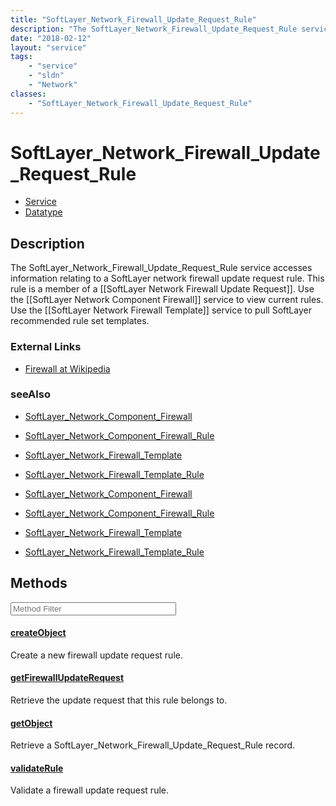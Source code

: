 ```yaml
---
title: "SoftLayer_Network_Firewall_Update_Request_Rule"
description: "The SoftLayer_Network_Firewall_Update_Request_Rule service accesses information relating to a SoftLayer network firewall... "
date: "2018-02-12"
layout: "service"
tags:
    - "service"
    - "sldn"
    - "Network"
classes:
    - "SoftLayer_Network_Firewall_Update_Request_Rule"
---
```

# SoftLayer_Network_Firewall_Update_Request_Rule
<div id='service-datatype'>
    <ul id='sldn-reference-tabs'>
    <li id='service'> <a href='/reference/services/SoftLayer_Network_Firewall_Update_Request_Rule' >Service</a></li>    <li id='datatype'> <a href='/reference/datatypes/SoftLayer_Network_Firewall_Update_Request_Rule' >Datatype</a></li>
    </ul>
</div>

## Description


The SoftLayer_Network_Firewall_Update_Request_Rule service accesses information relating to a SoftLayer network firewall update request rule. This rule is a member of a [[SoftLayer Network Firewall Update Request]]. Use the [[SoftLayer Network Component Firewall]] service to view current rules. Use the [[SoftLayer Network Firewall Template]] service to pull SoftLayer recommended rule set templates. 

### External Links


* [Firewall at Wikipedia](http://en.wikipedia.org/wiki/Firewall_(networking))




### seeAlso

* [SoftLayer_Network_Component_Firewall](/reference/services/SoftLayer_Network_Component_Firewall )


* [SoftLayer_Network_Component_Firewall_Rule](/reference/datatypes/SoftLayer_Network_Component_Firewall_Rule )


* [SoftLayer_Network_Firewall_Template](/reference/services/SoftLayer_Network_Firewall_Template )


* [SoftLayer_Network_Firewall_Template_Rule](/reference/datatypes/SoftLayer_Network_Firewall_Template_Rule )


* [SoftLayer_Network_Component_Firewall](/reference/services/SoftLayer_Network_Component_Firewall )


* [SoftLayer_Network_Component_Firewall_Rule](/reference/datatypes/SoftLayer_Network_Component_Firewall_Rule )


* [SoftLayer_Network_Firewall_Template](/reference/services/SoftLayer_Network_Firewall_Template )


* [SoftLayer_Network_Firewall_Template_Rule](/reference/datatypes/SoftLayer_Network_Firewall_Template_Rule )


        
<div id="properties" class="content service-content">

## Methods

<div class="view-filters">
    <div class="clearfix">
        <div class="search-input-box">
            <input placeholder="Method Filter" onkeyup="titleSearch(inputId='edit-combine', divId='method-div', elementClass='method-row')" 
                type="text" id="edit-combine" value="" size="30" maxlength="128" class="form-text">
        </div>
    </div>
</div>

<div id="method-div">

<div class="method-row">

#### [createObject](/reference/services/SoftLayer_Network_Firewall_Update_Request_Rule/createObject)
Create a new firewall update request rule.

</div>

<div class="method-row">

#### [getFirewallUpdateRequest](/reference/services/SoftLayer_Network_Firewall_Update_Request_Rule/getFirewallUpdateRequest)
Retrieve the update request that this rule belongs to.

</div>

<div class="method-row">

#### [getObject](/reference/services/SoftLayer_Network_Firewall_Update_Request_Rule/getObject)
Retrieve a SoftLayer_Network_Firewall_Update_Request_Rule record.

</div>

<div class="method-row">

#### [validateRule](/reference/services/SoftLayer_Network_Firewall_Update_Request_Rule/validateRule)
Validate a firewall update request rule.

</div>
</div>

</div>

